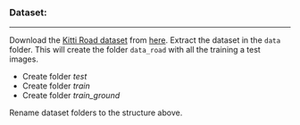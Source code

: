 ### Dataset:
---
Download the [Kitti Road dataset](http://www.cvlibs.net/datasets/kitti/eval_road.php) from [here](http://www.cvlibs.net/download.php?file=data_road.zip).  Extract the dataset in the `data` folder.  This will create the folder `data_road` with all the training a test images.

* Create folder *test*
* Create folder *train*
* Create folder *train_ground*

Rename dataset folders to the structure above. 